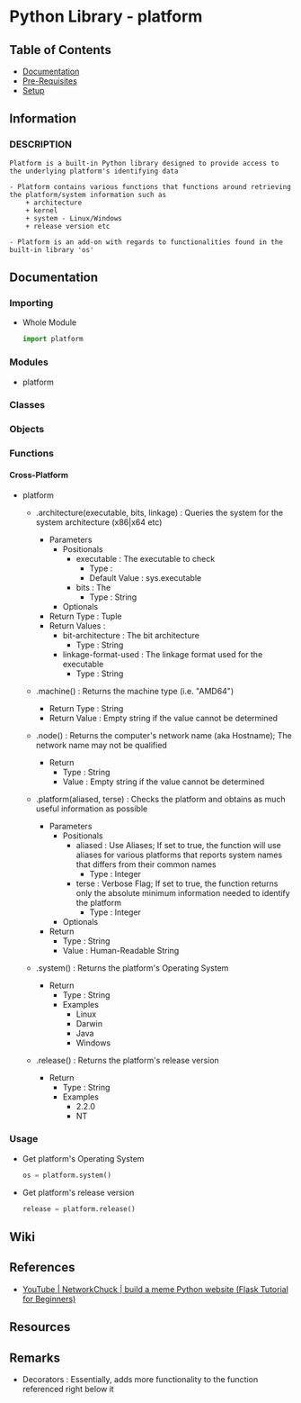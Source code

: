 # Python Library - platform

## Table of Contents
* [Documentation](#documentation)
* [Pre-Requisites](#pre-requisites)
* [Setup](#setup)

## Information
### DESCRIPTION
```
Platform is a built-in Python library designed to provide access to the underlying platform's identifying data

- Platform contains various functions that functions around retrieving the platform/system information such as 
    + architecture
    + kernel
    + system - Linux/Windows
    + release version etc

- Platform is an add-on with regards to functionalities found in the built-in library 'os'
```

## Documentation
        
### Importing
- Whole Module
    ```python
    import platform
    ```
    
### Modules
- platform

### Classes


### Objects

### Functions

#### Cross-Platform
- platform
    - .architecture(executable, bits, linkage) : Queries the system for the system architecture (x86|x64 etc)
        - Parameters
            - Positionals
                - executable : The executable to check
                    + Type :
                    + Default Value : sys.executable
                - bits : The
                    + Type : String
            - Optionals
        + Return Type : Tuple
        - Return Values : 
            - bit-architecture : The bit architecture 
                + Type : String
            - linkage-format-used : The linkage format used for the executable
                + Type : String

    - .machine() : Returns the machine type (i.e. "AMD64")
        + Return Type : String
        - Return Value : Empty string if the value cannot be determined
        
    - .node() : Returns the computer's network name (aka Hostname); The network name may not be qualified
        - Return
            + Type : String
            - Value : Empty string if the value cannot be determined
        
    - .platform(aliased, terse) : Checks the platform and obtains as much useful information as possible
        - Parameters
            - Positionals
                - aliased : Use Aliases; If set to true, the function will use aliases for various platforms that reports system names that differs from their common names
                    + Type : Integer
                - terse : Verbose Flag; If set to true, the function returns only the absolute minimum information needed to identify the platform
                    + Type : Integer
            - Optionals
        - Return
            + Type : String
            + Value : Human-Readable String
    
    - .system() : Returns the platform's Operating System
        - Return 
            + Type : String
            - Examples
                + Linux
                + Darwin
                + Java
                + Windows
    
    - .release() : Returns the platform's release version
        - Return
            + Type : String
            - Examples
                + 2.2.0
                + NT
      
### Usage
- Get platform's Operating System
    ```python
    os = platform.system()
    ```
    
- Get platform's release version
    ```python
    release = platform.release()
    ```

## Wiki

    
## References
+ [YouTube | NetworkChuck | build a meme Python website (Flask Tutorial for Beginners)](https://www.youtube.com/watch?v=5aYpkLfkgRE)

## Resources

## Remarks
+ Decorators : Essentially, adds more functionality to the function referenced right below it
